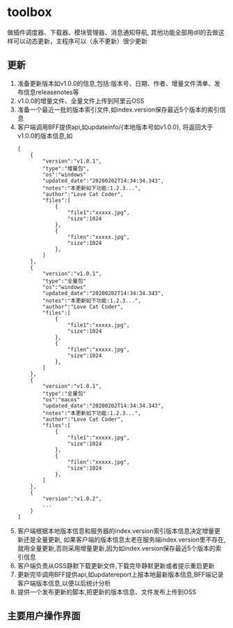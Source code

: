 # toolbox
做插件调度器、下载器、模块管理器、消息通知导航, 其他功能全部用dll的去做这样可以动态更新，主程序可以（永不更新）很少更新

## 更新
1. 准备更新版本如v1.0.0的信息,包括:版本号、日期、作者、增量文件清单、发布信息releasenotes等
1. v1.0.0的增量文件、全量文件上传到阿里云OSS
1. 准备一个最近一批的版本索引文件,如index.version保存最近5个版本的索引信息
1. 客户端调用BFF提供api,如updateinfo/{本地版本号如v1.0.0}, 将返回大于v1.0.0的版本信息,如
    ```
    [
        {
            "version":"v1.0.1",
            "type":"增量包",
            "os":"windows"
            "updated_date":"20200202T14:34:34.343",
            "notes":"本更新如下功能:1.2.3...",
            "author":"Love Cat Coder",
            "files":[
                {
                    "file1":"xxxxx.jpg",
                    "size":1024
                },
                {
                    "filen":"xxxxx.jpg",
                    "size":1024
                },
            ]
        },
        {
            "version":"v1.0.1",
            "type":"全量包"
            "os":"windows"
            "updated_date":"20200202T14:34:34.343",
            "notes":"本更新如下功能:1.2.3...",
            "author":"Love Cat Coder",
            "files":[
                {
                    "file1":"xxxxx.jpg",
                    "size":1024
                },
                {
                    "filen":"xxxxx.jpg",
                    "size":1024
                },
            ]
        },
        {
            "version":"v1.0.1",
            "type":"全量包"
            "os":"macos"
            "updated_date":"20200202T14:34:34.343",
            "notes":"本更新如下功能:1.2.3...",
            "author":"Love Cat Coder",
            "files":[
                {
                    "file1":"xxxxx.jpg",
                    "size":1024
                },
                {
                    "filen":"xxxxx.jpg",
                    "size":1024
                },
            ]
        },
        {
            "version":"v1.0.2",
            ...
        }
    ]
    ```
1. 客户端根据本地版本信息和服务器的index.version索引版本信息决定增量更新还是全量更新, 如果客户端的版本信息太老在服务端index.version里不存在,就用全量更新,否则采用增量更新,因为如index.version保存最近5个版本的索引信息
1. 客户端负责从OSS静默下载更新文件,下载完毕静默更新或者提示重启更新
1. 更新完毕调用BFF提供api,如updatereport上报本地最新版本信息,BFF端记录客户端版本信息,以便以后统计分析
1. 提供一个发布更新的脚本,把更新的版本信息、文件发布上传到OSS

## 主要用户操作界面
